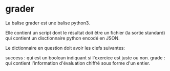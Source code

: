 
# grader 

La balise grader est une balise python3.

Elle contient un script dont le résultat doit être un fichier (la sortie standard) qui contient un disctionnaire python encodé en JSON.

Le dictionnaire en question doit avoir les clefs suivantes:

success : qui est un boolean indiquant si l'exercice est juste ou non.
grade : qui contient l'information d'évaluation chiffré sous forme d'un entier. 

